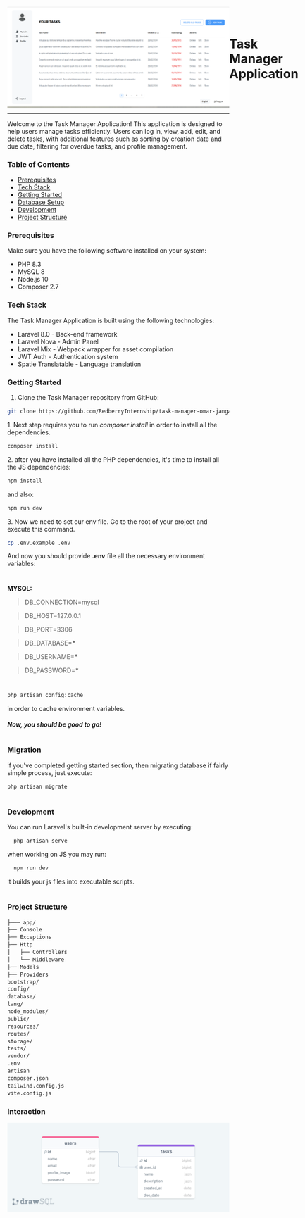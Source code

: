 <div style="display:flex; align-items: center">
  <img src="public/example.png" alt="drawing" class="w-full object-cover mr-5" />
  <h1 style="position:relative; top: -6px" >Task Manager Application</h1>
</div>

---

Welcome to the Task Manager Application! This application is designed to help users manage tasks efficiently. Users can log in, view, add, edit, and delete tasks, with additional features such as sorting by creation date and due date, filtering for overdue tasks, and profile management.

### Table of Contents

-   [Prerequisites](#prerequisites)
-   [Tech Stack](#tech-stack)
-   [Getting Started](#getting-started)
-   [Database Setup](#database-setup)
-   [Development](#development)
-   [Project Structure](#project-structure)

### Prerequisites

Make sure you have the following software installed on your system:

-   PHP 8.3
-   MySQL 8
-   Node.js 10
-   Composer 2.7

### Tech Stack

The Task Manager Application is built using the following technologies:

-   Laravel 8.0 - Back-end framework
-   Laravel Nova - Admin Panel
-   Laravel Mix - Webpack wrapper for asset compilation
-   JWT Auth - Authentication system
-   Spatie Translatable - Language translation

### Getting Started

1. Clone the Task Manager repository from GitHub:

```sh
git clone https://github.com/RedberryInternship/task-manager-omar-jangavadze.git
```

1\. Next step requires you to run _composer install_ in order to install all the dependencies.

```sh
composer install
```

2\. after you have installed all the PHP dependencies, it's time to install all the JS dependencies:

```sh
npm install
```

and also:

```sh
npm run dev
```

3\. Now we need to set our env file. Go to the root of your project and execute this command.

```sh
cp .env.example .env
```

And now you should provide **.env** file all the necessary environment variables:

#

**MYSQL:**

> DB_CONNECTION=mysql

> DB_HOST=127.0.0.1

> DB_PORT=3306

> DB_DATABASE=**\***

> DB_USERNAME=**\***

> DB_PASSWORD=**\***

#

```sh
php artisan config:cache
```

in order to cache environment variables.

##### Now, you should be good to go!

#

### Migration

if you've completed getting started section, then migrating database if fairly simple process, just execute:

```sh
php artisan migrate
```

#

### Development

You can run Laravel's built-in development server by executing:

```sh
  php artisan serve
```

when working on JS you may run:

```sh
  npm run dev
```

it builds your js files into executable scripts.

#

### Project Structure

```bash
├─── app/
├── Console
├── Exceptions
├── Http
│   ├── Controllers
│   └── Middleware
├── Models
├── Providers
bootstrap/
config/
database/
lang/
node_modules/
public/
resources/
routes/
storage/
tests/
vendor/
.env
artisan
composer.json
tailwind.config.js
vite.config.js
```

### Interaction

<img src="public/drawSQL.png" alt="drawing"  class="mr-5 w-full object-cover" />
